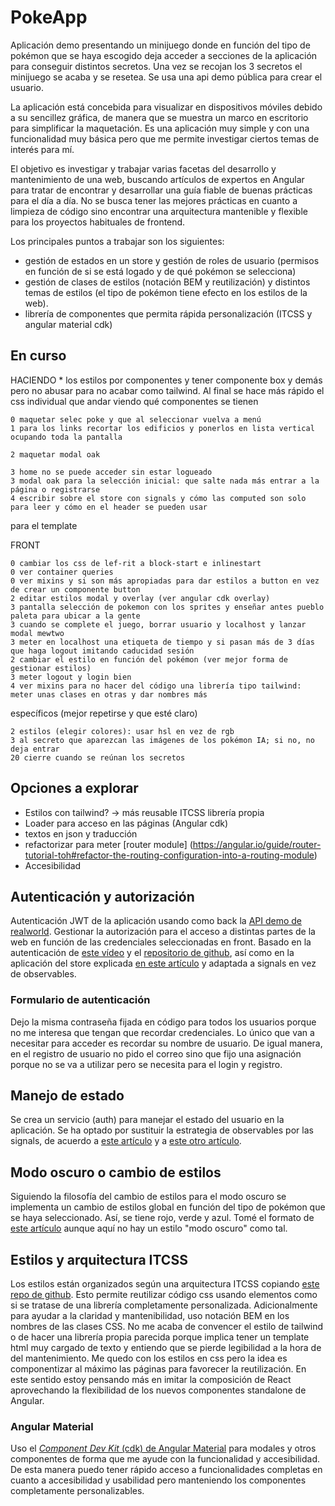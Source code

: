 # PokeApp

Aplicación demo presentando un minijuego donde en función del tipo de pokémon que se haya escogido deja acceder a secciones de la aplicación para conseguir distintos secretos. Una vez se recojan los 3 secretos el minijuego se acaba y se resetea. Se usa una api demo pública para crear el usuario.

La aplicación está concebida para visualizar en dispositivos móviles debido a su sencillez gráfica, de manera que se muestra un marco en escritorio para simplificar la maquetación. Es una aplicación muy simple y con una funcionalidad muy básica pero que me permite investigar ciertos temas de interés para mí.

El objetivo es investigar y trabajar varias facetas del desarrollo y mantenimiento de una web, buscando artículos de expertos en Angular para tratar de encontrar y desarrollar una guía fiable de buenas prácticas para el día a día. No se busca tener las mejores prácticas en cuanto a limpieza de código sino encontrar una arquitectura mantenible y flexible para los proyectos habituales de frontend. 

Los principales puntos a trabajar son los siguientes:
- gestión de estados en un store y gestión de roles de usuario (permisos en función de si se está logado y de qué pokémon se selecciona)
- gestión de clases de estilos (notación BEM y reutilización) y distintos temas de estilos (el tipo de pokémon tiene efecto en los estilos de la web). 
- librería de componentes que permita rápida personalización (ITCSS y angular material cdk)


## En curso
HACIENDO
	* los estilos por componentes y tener componente box y demás pero no abusar para no acabar como tailwind. Al final
se hace más rápido el css individual que andar viendo qué componentes se tienen

	0 maquetar selec poke y que al seleccionar vuelva a menú
	1 para los links recortar los edificios y ponerlos en lista vertical ocupando toda la pantalla

	2 maquetar modal oak
	
	3 home no se puede acceder sin estar logueado
	3 modal oak para la selección inicial: que salte nada más entrar a la página o registrarse
	4 escribir sobre el store con signals y cómo las computed son solo para leer y cómo en el header se pueden usar 
para el template
	
FRONT	
	
	0 cambiar los css de lef-rit a block-start e inlinestart
	0 ver container queries
	0 ver mixins y si son más apropiadas para dar estilos a button en vez de crear un componente button
	2 editar estilos modal y overlay (ver angular cdk overlay)
	3 pantalla selección de pokemon con los sprites y enseñar antes pueblo paleta para ubicar a la gente
	3 cuando se complete el juego, borrar usuario y localhost y lanzar modal mewtwo
	3 meter en localhost una etiqueta de tiempo y si pasan más de 3 días que haga logout imitando caducidad sesión
	2 cambiar el estilo en función del pokémon (ver mejor forma de gestionar estilos)
	3 meter logout y login bien
	4 ver mixins para no hacer del código una librería tipo tailwind: meter unas clases en otras y dar nombres más 
específicos (mejor repetirse y que esté claro)
	
	2 estilos (elegir colores): usar hsl en vez de rgb
	3 al secreto que aparezcan las imágenes de los pokémon IA; si no, no deja entrar
	20 cierre cuando se reúnan los secretos




## Opciones a explorar
- Estilos con tailwind? -> más reusable ITCSS librería propia
- Loader para acceso en las páginas (Angular cdk)
- textos en json y traducción 
- refactorizar para meter [router module] (https://angular.io/guide/router-tutorial-toh#refactor-the-routing-configuration-into-a-routing-module)
- Accesibilidad


## Autenticación y autorización
Autenticación JWT de la aplicación usando como back la [API demo de realworld](https://realworld-docs.netlify.app/docs/specs/frontend-specs/swagger/). Gestionar la autorización para el acceso a distintas partes de la web en función de las credenciales seleccionadas en front.
Basado en la autenticación de [este vídeo](https://www.youtube.com/watch?v=foUS5JlDlCs) y el [repositorio de github](https://github.com/joshuamorony/angularstart-chat), así como en la aplicación del store explicada [en este artículo](https://blog.angulartraining.com/tutorial-state-management-with-observable-store-services-5ba53d87ad94) y adaptada a signals en vez de observables.

### Formulario de autenticación
Dejo la misma contraseña fijada en código para todos los usuarios porque no me interesa que tengan que recordar credenciales. Lo único que van a necesitar para acceder es recordar su nombre de usuario.
De igual manera, en el registro de usuario no pido el correo sino que fijo una asignación porque no se va a utilizar pero se necesita para el login y registro. 

## Manejo de estado
Se crea un servicio (auth) para manejar el estado del usuario en la aplicación. Se ha optado por sustituir la estrategia de observables por las signals, de acuerdo a [este artículo](https://blog.angulartraining.com/angular-signal-based-components-tutorial-4e4b4b1dfa96) y a [este otro artículo](https://blog.angulartraining.com/angular-signals-best-practices-around-exposing-signals-5385452150a1).

## Modo oscuro o cambio de estilos
Siguiendo la filosofía del cambio de estilos para el modo oscuro se implementa un cambio de estilos global en función del tipo de pokémon que se haya seleccionado. Así, se tiene rojo, verde y azul. Tomé el formato de [este artículo](https://blog.angulartraining.com/how-to-implement-a-dark-theme-with-css-and-angular-2cfd98b9455d) aunque aquí no hay un estilo "modo oscuro" como tal.

## Estilos y arquitectura ITCSS
Los estilos están organizados según una arquitectura ITCSS copiando [este repo de github](https://github.com/abelcabezaroman/scss-architecture/blob/master/settings/_base.settings.scss). 
Esto permite reutilizar código css usando elementos como si se tratase de una librería completamente personalizada. 
Adicionalmente para ayudar a la claridad y mantenibilidad, uso notación BEM en los nombres de las clases CSS.
No me acaba de convencer el estilo de tailwind o de hacer una librería propia parecida porque implica tener un template html muy cargado de texto y entiendo que se pierde legibilidad a la hora de del mantenimiento. Me quedo con los estilos en css pero la idea es componentizar al máximo las páginas para favorecer la reutilización. 
En este sentido estoy pensando más en imitar la composición de React aprovechando la flexibilidad de los nuevos componentes standalone de Angular. 

### Angular Material
Uso el [_Component Dev Kit_ (cdk) de Angular Material](https://material.angular.io/cdk/categories) para modales y otros componentes de forma que me ayude con la funcionalidad y accesibilidad. De esta manera puedo tener rápido acceso a funcionalidades completas en cuanto a accesibilidad y usabilidad pero manteniendo los componentes completamente personalizables.
